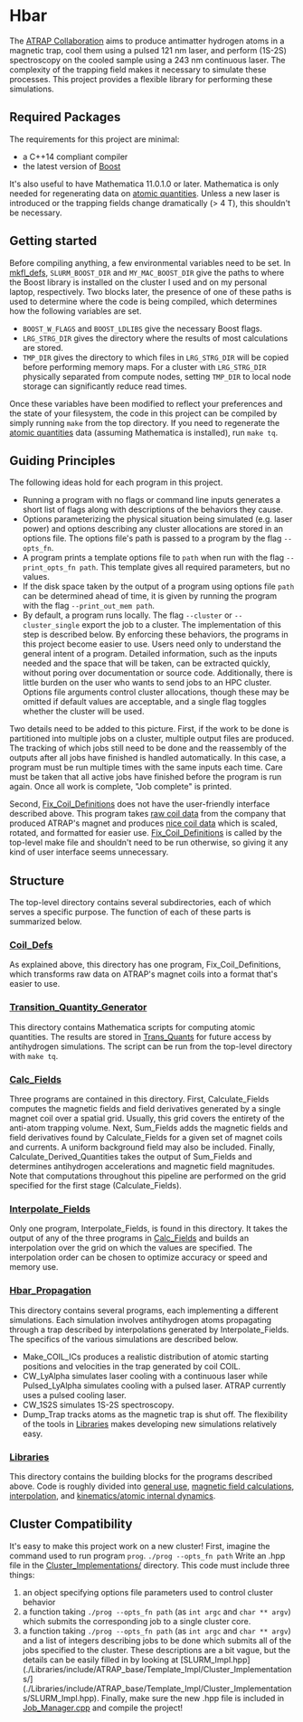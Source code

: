 # Hbar

The [ATRAP Collaboration](http://gabrielse.physics.harvard.edu/gabrielse/overviews/Antihydrogen/Antihydrogen.html) aims to produce antimatter hydrogen atoms in a magnetic trap, cool them using a pulsed 121 nm laser, and perform (1S-2S) spectroscopy on the cooled sample using a 243 nm continuous laser. The complexity of the trapping field makes it necessary to simulate these processes. This project provides a flexible library for performing these simulations.


## Required Packages

The requirements for this project are minimal:
- a C++14 compliant compiler
- the latest version of [Boost](https://www.boost.org/)

It's also useful to have Mathematica 11.0.1.0 or later. Mathematica is only needed for regenerating data on [atomic quantities](./Transition_Quantity_Generator/Trans_Quants/). Unless a new laser is introduced or the trapping fields change dramatically (> 4 T), this shouldn't be necessary.


## Getting started

Before compiling anything, a few environmental variables need to be set. In [mkfl_defs](./mkfl_include/mkfl_defs), `SLURM_BOOST_DIR` and `MY_MAC_BOOST_DIR` give the paths to where the Boost library is installed on the cluster I used and on my personal laptop, respectively. Two blocks later, the presence of one of these paths is used to determine where the code is being compiled, which determines how the following variables are set.
- `BOOST_W_FLAGS` and `BOOST_LDLIBS` give the necessary Boost flags.
- `LRG_STRG_DIR` gives the directory where the results of most calculations are stored.
- `TMP_DIR` gives the directory to which files in `LRG_STRG_DIR` will be copied before performing memory maps. For a cluster with `LRG_STRG_DIR` physically separated from compute nodes, setting `TMP_DIR` to local node storage can significantly reduce read times.

Once these variables have been modified to reflect your preferences and the state of your filesystem, the code in this project can be compiled by simply running `make` from the top directory. If you need to regenerate the [atomic quantities](./Transition_Quantity_Generator/Trans_Quants/) data (assuming Mathematica is installed), run `make tq`.


## Guiding Principles

The following ideas hold for each program in this project.
- Running a program with no flags or command line inputs generates a short list of flags along with descriptions of the behaviors they cause.
- Options parameterizing the physical situation being simulated (e.g. laser power) and options describing any cluster allocations are stored in an options file. The options file's path is passed to a program by the flag `--opts_fn`.
- A program prints a template options file to `path` when run with the flag `--print_opts_fn path`. This template gives all required parameters, but no values.
- If the disk space taken by the output of a program using options file `path` can be determined ahead of time, it is given by running the program with the flag `--print_out_mem path`.
- By default, a program runs locally. The flag `--cluster` or `--cluster_single` export the job to a cluster. The implementation of this step is described below.
By enforcing these behaviors, the programs in this project become easier to use. Users need only to understand the general intent of a program. Detailed information, such as the inputs needed and the space that will be taken, can be extracted quickly, without poring over documentation or source code. Additionally, there is little burden on the user who wants to send jobs to an HPC cluster. Options file arguments control cluster allocations, though these may be omitted if default values are acceptable, and a single flag toggles whether the cluster will be used.

Two details need to be added to this picture. First, if the work to be done is partitioned into multiple jobs on a cluster, multiple output files are produced. The tracking of which jobs still need to be done and the reassembly of the outputs after all jobs have finished is handled automatically. In this case, a program must be run multiple times with the same inputs each time. Care must be taken that all active jobs have finished before the program is run again. Once all work is complete, "Job complete" is printed.

Second, [Fix_Coil_Definitions](./Coil_Defs/) does not have the user-friendly interface described above. This program takes [raw coil data](./Coil_Defs/Coil_Def_Data/Old_Coil_Defs/) from the company that produced ATRAP's magnet and produces [nice coil data](./Coil_Defs/Coil_Def_Data/) which is scaled, rotated, and formatted for easier use. [Fix_Coil_Definitions](./Coil_Defs/) is called by the top-level make file and shouldn't need to be run otherwise, so giving it any kind of user interface seems unnecessary.


## Structure

The top-level directory contains several subdirectories, each of which serves a specific purpose. The function of each of these parts is summarized below.

### [Coil_Defs](./Coil_Defs/)

As explained above, this directory has one program, Fix_Coil_Definitions, which transforms raw data on ATRAP's magnet coils into a format that's easier to use.

### [Transition_Quantity_Generator](./Transition_Quantity_Generator/)

This directory contains Mathematica scripts for computing atomic quantities. The results are stored in [Trans_Quants](./Transition_Quantity_Generator/Trans_Quants/) for future access by antihydrogen simulations. The script can be run from the top-level directory with `make tq`.

### [Calc_Fields](./Calc_Fields/)

Three programs are contained in this directory. First, Calculate_Fields computes the magnetic fields and field derivatives generated by a single magnet coil over a spatial grid. Usually, this grid covers the entirety of the anti-atom trapping volume. Next, Sum_Fields adds the magnetic fields and field derivatives found by Calculate_Fields for a given set of magnet coils and currents. A uniform background field may also be included. Finally, Calculate_Derived_Quantities takes the output of Sum_Fields and determines antihydrogen accelerations and magnetic field magnitudes. Note that computations throughout this pipeline are performed on the grid specified for the first stage (Calculate_Fields).

### [Interpolate_Fields](./Interpolate_Fields/)

Only one program, Interpolate_Fields, is found in this directory. It takes the output of any of the three programs in [Calc_Fields](./Calc_Fields/) and builds an interpolation over the grid on which the values are specified. The interpolation order can be chosen to optimize accuracy or speed and memory use.

### [Hbar_Propagation](./Hbar_Propagation/)

This directory contains several programs, each implementing a different simulations. Each simulation involves antihydrogen atoms propagating through a trap described by interpolations generated by Interpolate_Fields. The specifics of the various simulations are described below.
- Make_COIL_ICs produces a realistic distribution of atomic starting positions and velocities in the trap generated by coil COIL.
- CW_LyAlpha simulates laser cooling with a continuous laser while Pulsed_LyAlpha simulates cooling with a pulsed laser. ATRAP currently uses a pulsed cooling laser.
- CW_1S2S simulates 1S-2S spectroscopy.
- Dump_Trap tracks atoms as the magnetic trap is shut off.
The flexibility of the tools in [Libraries](./Libraries/) makes developing new simulations relatively easy.

### [Libraries](./Libraries/)

This directory contains the building blocks for the programs described above. Code is roughly divided into [general use](./Libraries/include/ATRAP_base/), [magnetic field calculations](./Libraries/include/ATRAP_EM/), [interpolation](./Libraries/include/ATRAP_Trap_Quantities/), and [kinematics/atomic internal dynamics](./Libraries/include/ATRAP_Atomic_Physics/).


## Cluster Compatibility

It's easy to make this project work on a new cluster! First, imagine the command used to run program `prog`.
`./prog --opts_fn path`
Write an .hpp file in the [Cluster_Implementations/](./Libraries/include/ATRAP_base/Template_Impl/Cluster_Implementations/) directory. This code must include three things:
1. an object specifying options file parameters used to control cluster behavior
2. a function taking `./prog --opts_fn path` (as `int argc` and `char ** argv`) which submits the corresponding job to a single cluster core.
3. a function taking `./prog --opts_fn path` (as `int argc` and `char ** argv`) and a list of integers describing jobs to be done which submits all of the jobs specified to the cluster.
These descriptions are a bit vague, but the details can be easily filled in by looking at [SLURM_Impl.hpp](./Libraries/include/ATRAP_base/Template_Impl/Cluster_Implementations/](./Libraries/include/ATRAP_base/Template_Impl/Cluster_Implementations/SLURM_Impl.hpp). Finally, make sure the new .hpp file is included in [Job_Manager.cpp](./Libraries/src/ATRAP_base/Job_Manager.cpp) and compile the project!
